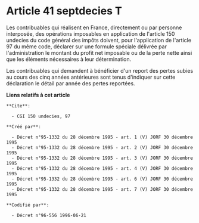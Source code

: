 # Article 41 septdecies T

Les contribuables qui réalisent en France, directement ou par personne interposée, des opérations imposables en application
de l'article 150 undecies du code général des impôts doivent, pour l'application de l'article 97 du même code, déclarer sur
une formule spéciale délivrée par l'administration le montant du profit net imposable ou de la perte nette ainsi que les
éléments nécessaires à leur détermination.

Les contribuables qui demandent à bénéficier d'un report des pertes subies au cours des cinq années antérieures sont tenus
d'indiquer sur cette déclaration le détail par année des pertes reportées.

**Liens relatifs à cet article**

	**Cite**:

	  - CGI 150 undecies, 97

	**Créé par**:

	  - Décret n°95-1332 du 28 décembre 1995 - art. 1 (V) JORF 30 décembre 1995
	  - Décret n°95-1332 du 28 décembre 1995 - art. 2 (V) JORF 30 décembre 1995
	  - Décret n°95-1332 du 28 décembre 1995 - art. 3 (V) JORF 30 décembre 1995
	  - Décret n°95-1332 du 28 décembre 1995 - art. 4 (V) JORF 30 décembre 1995
	  - Décret n°95-1332 du 28 décembre 1995 - art. 6 (V) JORF 30 décembre 1995
	  - Décret n°95-1332 du 28 décembre 1995 - art. 7 (V) JORF 30 décembre 1995

	**Codifié par**:

	  - Décret n°96-556 1996-06-21
